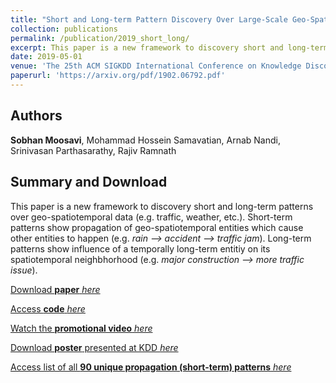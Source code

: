 ```yaml
---
title: "Short and Long-term Pattern Discovery Over Large-Scale Geo-Spatiotemporal Data"
collection: publications
permalink: /publication/2019_short_long/
excerpt: This paper is a new framework to discovery short and long-term patterns over geo-spatiotemporal data (e.g. traffic, weather, etc.). Short-term patterns show propagation of geo-spatiotemporal entities which cause other entities to happen (e.g. _rain --> accident --> traffic jam_). Long-term patterns show influence of a temporally long-term entitiy on its spatiotemporal neighbhorhood (e.g. _major construction --> more traffic issue_).  
date: 2019-05-01
venue: 'The 25th ACM SIGKDD International Conference on Knowledge Discovery and Data Mining (SIGKDD 2019). (Anchorage, AK)'
paperurl: 'https://arxiv.org/pdf/1902.06792.pdf'
---
```

## Authors 
__Sobhan Moosavi__, Mohammad Hossein Samavatian, Arnab Nandi, Srinivasan Parthasarathy, Rajiv Ramnath

## Summary and Download 
This paper is a new framework to discovery short and long-term patterns over geo-spatiotemporal data (e.g. traffic, weather, etc.). Short-term patterns show propagation of geo-spatiotemporal entities which cause other entities to happen (e.g. _rain --> accident --> traffic jam_). Long-term patterns show influence of a temporally long-term entitiy on its spatiotemporal neighbhorhood (e.g. _major construction --> more traffic issue_). 

[Download __paper__ _here_](https://arxiv.org/pdf/1804.00109.pdf)

[Access __code__ _here_](https://github.com/sobhan-moosavi/ShortLongTerm)

[Watch the __promotional video__ _here_](https://www.youtube.com/watch?v=FhWO_uTf2Ho)

[Download __poster__ presented at KDD _here_](/files/KDD2019-SobhanMoosavi-Poster.pdf)

[Access list of all __90 unique propagation (short-term) patterns__ _here_](/files/All_Short_Term_Patterns.pdf)
